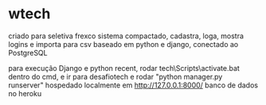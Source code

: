 # wtech
criado para seletiva frexco
sistema compactado, cadastra, loga, mostra logins e importa para csv
baseado em python e django, conectado ao PostgreSQL

para execução Django e python recent, rodar tech\Scripts\activate.bat dentro do cmd, e ir para desafiotech e rodar "python manager.py runserver"
hospedado localmente em http://127.0.0.1:8000/
banco de dados no heroku
